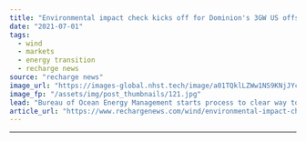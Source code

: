 ```yaml
---
title: "Environmental impact check kicks off for Dominion's 3GW US offshore wind giant"
date: "2021-07-01"
tags: 
  - wind
  - markets
  - energy transition
  - recharge news
source: "recharge news"
image_url: "https://images-global.nhst.tech/image/a01TQklLZWw1NS9KNjJYcHI1blEwSEwzY2YxRU12Q2I3b3E5RzI0MTczUT0=/nhst/binary/6a7b4061375e5344b55cd126fd49fe20"
image_fp: "/assets/img/post_thumbnails/121.jpg"
lead: "Bureau of Ocean Energy Management starts process to clear way to construction for Virginia Offshore Wind Commercial project in Atlantic Ocean"
article_url: "https://www.rechargenews.com/wind/environmental-impact-check-kicks-off-for-dominions-3gw-us-offshore-wind-giant/2-1-1034150"
---
```


---

